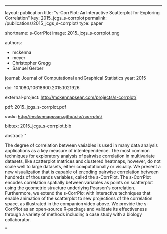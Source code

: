 ---
layout: publication
title: "s-CorrPlot: An Interactive Scatterplot for Exploring Correlation"
key: 2015_jcgs_s-corrplot
permalink: /publications/2015_jcgs_s-corrplot/
type: paper

shortname: s-CorrPlot
image: 2015_jcgs_s-corrplot.png

authors:
- mckenna
- meyer
- Christopher Gregg
- Samuel Gerber

journal: Journal of Computational and Graphical Statistics
year: 2015

doi: 10.1080/10618600.2015.1021926

external-project: http://mckennapsean.com/projects/s-corrplot/

pdf: 2015_jcgs_s-corrplot.pdf

code: http://mckennapsean.github.io/scorrplot/

bibtex: 2015_jcgs_s-corrplot.bib

abstract: "
<p>The degree of correlation between variables is used in many data analysis applications as a key measure of interdependence. The most common techniques for exploratory analysis of pairwise correlation in multivariate datasets, like scatterplot matrices and clustered heatmaps, however, do not scale well to large datasets, either computationally or visually. We present a new visualization that is capable of encoding pairwise correlation between hundreds of thousands variables, called the s-CorrPlot. The s-CorrPlot encodes correlation spatially between variables as points on scatterplot using the geometric structure underlying Pearson's correlation. Furthermore, we extend the s-CorrPlot with interactive techniques that enable animation of the scatterplot to new projections of the correlation space, as illustrated in the companion video above. We provide the s-CorrPlot as an open-source R-package and validate its effectiveness through a variety of methods including a case study with a biology collaborator.</p>"
